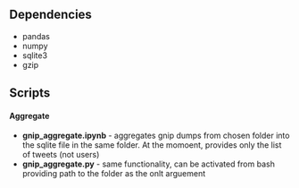 ## Dependencies

- pandas
- numpy
- sqlite3
- gzip

## Scripts

#### Aggregate

- **gnip_aggregate.ipynb** - aggregates gnip dumps from chosen folder into the sqlite file in the same folder. At the momoent, provides only the list of tweets (not users)
- **gnip_aggregate.py** - same functionality, can be activated from bash providing path to the folder as the onlt arguement